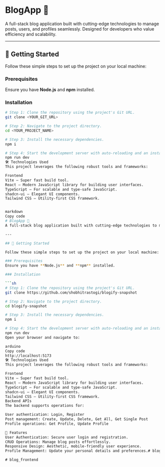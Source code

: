 # BlogApp 🌟  
A full-stack blog application built with cutting-edge technologies to manage posts, users, and profiles seamlessly. Designed for developers who value efficiency and scalability.

---

## 🚀 Getting Started  

Follow these simple steps to set up the project on your local machine:

### Prerequisites  
Ensure you have **Node.js** and **npm** installed.  

### Installation  

```sh
# Step 1: Clone the repository using the project's Git URL.
git clone <YOUR_GIT_URL>

# Step 2: Navigate to the project directory.
cd <YOUR_PROJECT_NAME>

# Step 3: Install the necessary dependencies.
npm i

# Step 4: Start the development server with auto-reloading and an instant preview.
npm run dev
🛠️ Technologies Used
This project leverages the following robust tools and frameworks:

Frontend
Vite – Super fast build tool.
React – Modern JavaScript library for building user interfaces.
TypeScript – For scalable and type-safe JavaScript.
shadcn-ui – Elegant UI components.
Tailwind CSS – Utility-first CSS framework.


markdown
Copy code
# BlogApp 🌟  
A full-stack blog application built with cutting-edge technologies to manage posts, users, and profiles seamlessly. Designed for developers who value efficiency and scalability.

---

## 🚀 Getting Started  

Follow these simple steps to set up the project on your local machine:

### Prerequisites  
Ensure you have **Node.js** and **npm** installed.  

### Installation  

```sh
# Step 1: Clone the repository using the project's Git URL.
git clone https://github.com/shobhitrastogi/blogify-snapshot

# Step 2: Navigate to the project directory.
cd blogify-snapshot

# Step 3: Install the necessary dependencies.
npm i

# Step 4: Start the development server with auto-reloading and an instant preview.
npm run dev
Open your browser and navigate to:

arduino
Copy code
http://localhost:5173
🛠️ Technologies Used
This project leverages the following robust tools and frameworks:

Frontend
Vite – Super fast build tool.
React – Modern JavaScript library for building user interfaces.
TypeScript – For scalable and type-safe JavaScript.
shadcn-ui – Elegant UI components.
Tailwind CSS – Utility-first CSS framework.
Backend APIs
The backend supports operations for:

User authentication: Login, Register
Post management: Create, Update, Delete, Get All, Get Single Post
Profile operations: Get Profile, Update Profile

🌟 Features
User Authentication: Secure user login and registration.
CRUD Operations: Manage blog posts effortlessly.
Responsive Design: Aesthetic, mobile-friendly user experience.
Profile Management: Update your personal details and preferences.#   b l o g _ f r o n t e n d  
 #   b l o g _ f r o n t e n d  
 
